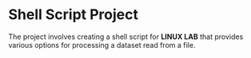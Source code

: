 # Shell Script Project
The project involves creating a shell script for **LINUX LAB** that provides various options for 
processing a dataset read from a file.
